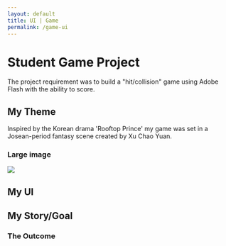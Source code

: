 ```yaml
---
layout: default
title: UI | Game
permalink: /game-ui
---
```





# [](#header-1)Student Game Project

The project requirement was to build a "hit/collision" game using Adobe Flash with the ability to score.

## [](#header-2)My Theme

Inspired by the Korean drama 'Rooftop Prince' my game was set in a Josean-period fantasy scene created by Xu Chao Yuan.
### Large image

![](https://angela-smithers.github.io/il-mio-portfolio/assets/files/city_scene_by_chaoyuanxu-d4fvguw.jpg)

## [](#header-2)My UI

## [](#header-2)My Story/Goal

### [](#header-3)The Outcome
